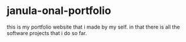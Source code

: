 # janula-onal-portfolio
this is my portfolio website that i made by my self. in that there is all the software projects that i do so far.
